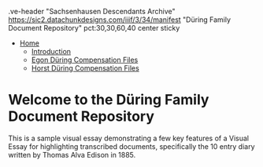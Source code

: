 .ve-header "Sachsenhausen Descendants Archive" https://sic2.datachunkdesigns.com/iiif/3/34/manifest "Düring Family Document Repository" pct:30,30,60,40 center sticky

- [Home](/)
    - [Introduction](/introduction)
    - [Egon Düring Compensation Files](/egon-during-compensation)
    - [Horst Düring Compensation Files](/horst-during-compensation)
   

# Welcome to the Düring Family Document Repository

This is a sample visual essay demonstrating a few key features of a Visual Essay for highlighting transcribed documents, specifically the 10 entry diary written by Thomas Alva Edison in 1885.